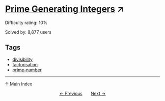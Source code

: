 # [Prime Generating Integers](https://projecteuler.net/problem=357) ↗️

Difficulty rating: 10%

Solved by: 8,877 users
## Tags

- [divisibility](../tags/divisibility.md)
- [factorisation](../tags/factorisation.md)
- [prime-number](../tags/prime-number.md)



---

[↑ Main Index](../README.md)


<div align=center><a href='356.md'>← Previous</a> &nbsp;&nbsp; &nbsp;&nbsp;  <a href='358.md'>Next →</a></div>
